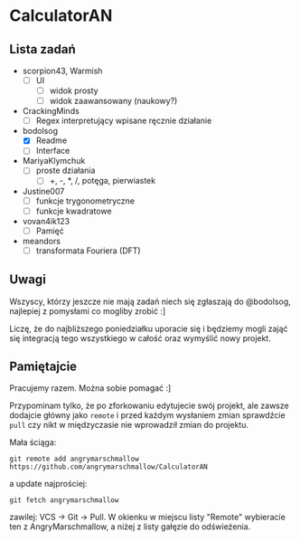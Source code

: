 # CalculatorAN

## Lista zadań
- scorpion43, Warmish
  - [ ] UI
    - [ ] widok prosty
    - [ ] widok zaawansowany (naukowy?)
- CrackingMinds
  - [ ] Regex interpretujący wpisane ręcznie działanie
- bodolsog
  - [x] Readme
  - [ ] Interface
- MariyaKlymchuk
  - [ ] proste działania
    - [ ] +, -, *, /, potęga, pierwiastek
- Justine007
  - [ ] funkcje trygonometryczne
  - [ ] funkcje kwadratowe
- vovan4ik123
  - [ ] Pamięć
- meandors
  - [ ] transformata Fouriera (DFT)

## Uwagi
Wszyscy, którzy jeszcze nie mają zadań niech się zgłaszają do @bodolsog, najlepiej z pomysłami co mogliby zrobić :]

Liczę, że do najbliższego poniedziałku uporacie się i będziemy mogli zająć się integracją tego wszystkiego w całość oraz wymyślić nowy projekt.

## Pamiętajcie
Pracujemy razem. Można sobie pomagać :]

Przypominam tylko, że po zforkowaniu edytujecie swój projekt, ale zawsze dodajcie główny jako `remote`
i przed każdym wysłaniem zmian sprawdźcie `pull` czy nikt w międzyczasie nie wprowadził zmian do projektu.

Mała ściąga:
```
git remote add angrymarschmallow https://github.com/angrymarschmallow/CalculatorAN
```

a update
najprościej:
```
git fetch angrymarschmallow
```

zawilej:
VCS -> Git -> Pull. W okienku w miejscu listy "Remote" wybieracie ten z AngryMarschmallow, a niżej z listy gałęzie do odświeżenia.